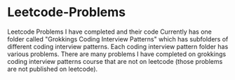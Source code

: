 # Leetcode-Problems
Leetcode Problems I have completed and their code
Currently has one folder called "Grokkings Coding Interview Patterns" which has subfolders of different coding interview patterns. Each coding interview pattern folder has various problems. There are many problems I have completed on grokkings coding interview patterns course that are not on leetcode (those problems are not published on leetcode). 
